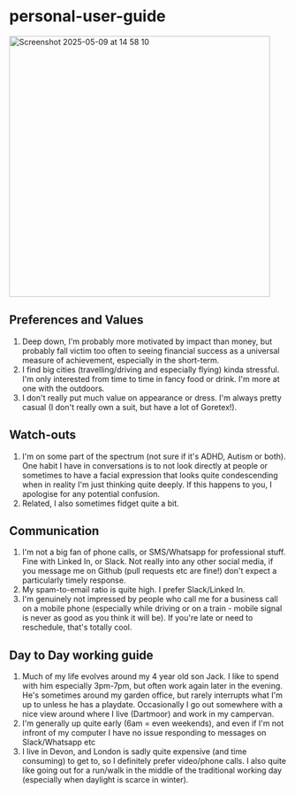 # personal-user-guide
<img width="472" alt="Screenshot 2025-05-09 at 14 58 10" src="https://github.com/user-attachments/assets/c4ee100e-b457-4ee9-b311-6e7fbe8d02f3" />

## Preferences and Values
1. Deep down, I'm probably more motivated by impact than money, but probably fall victim too often to seeing financial success as a universal measure of achievement, especially in the short-term.
2. I find big cities (travelling/driving and especially flying) kinda stressful. I'm only interested from time to time in fancy food or drink. I'm more at one with the outdoors.
3. I don't really put much value on appearance or dress. I'm always pretty casual (I don't really own a suit, but have a lot of Goretex!).

## Watch-outs
1. I'm on some part of the spectrum (not sure if it's ADHD, Autism or both). One habit I have in conversations is to not look directly at people or sometimes to have a facial expression that looks quite condescending when in reality I'm just thinking quite deeply. If this happens to you, I apologise for any potential confusion. 
2. Related, I also sometimes fidget quite a bit.

## Communication 
1. I'm not a big fan of phone calls, or SMS/Whatsapp for professional stuff. Fine with Linked In, or Slack. Not really into any other social media, if you message me on Github (pull requests etc are fine!) don't expect a particularly timely response. 
2. My spam-to-email ratio is quite high. I prefer Slack/Linked In.
3. I'm genuinely not impressed by people who call me for a business call on a mobile phone (especially while driving or on a train - mobile signal is never as good as you think it will be). If you're late or need to reschedule, that's totally cool. 

## Day to Day working guide
1. Much of my life evolves around my 4 year old son Jack. I like to spend with him especially 3pm-7pm, but often work again later in the evening. He's sometimes around my garden office, but rarely interrupts what I'm up to unless he has a playdate. Occasionally I go out somewhere with a nice view around where I live (Dartmoor) and work in my campervan.
2. I'm generally up quite early (6am = even weekends), and even if I'm not infront of my computer I have no issue responding to messages on Slack/Whatsapp etc
3. I live in Devon, and London is sadly quite expensive (and time consuming) to get to, so I definitely prefer video/phone calls. I also quite like going out for a run/walk in the middle of the traditional working day (especially when daylight is scarce in winter).
